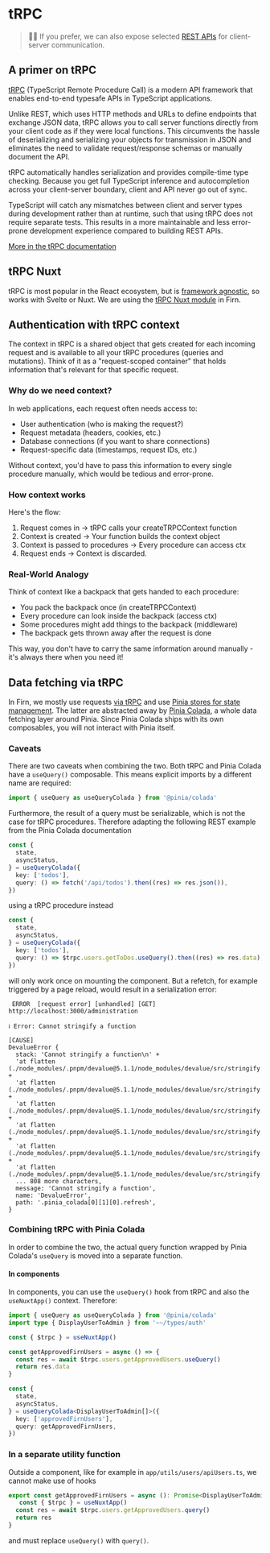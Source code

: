 # tRPC

> 😮‍💨 If you prefer, we can also expose selected [REST APIs](./api.md) for client-server communication.

## A primer on tRPC

[tRPC](https://trpc.io) (TypeScript Remote Procedure Call) is a modern API framework that enables end-to-end typesafe APIs in TypeScript applications.

Unlike REST, which uses HTTP methods and URLs to define endpoints that exchange JSON data, tRPC allows you to call server functions directly from your client code as if they were local functions. This circumvents the hassle of deserializing and serializing your objects for transmission in JSON and eliminates the need to validate request/response schemas or manually document the API.

tRPC automatically handles serialization and provides compile-time type checking. Because you get full TypeScript inference and autocompletion across your client-server boundary, client and API never go out of sync.

TypeScript will catch any mismatches between client and server types during development rather than at runtime, such that using tRPC does not require separate tests. This results in a more maintainable and less error-prone development experience compared to building REST APIs.

[More in the tRPC documentation](https://trpc.io/docs#an-alternative-to-traditional-rest-or-graphql)

## tRPC Nuxt

tRPC is most popular in the React ecosystem, but is [framework agnostic](https://trpc.io/docs/community/awesome-trpc#frontend-frameworks), so works with Svelte or Nuxt. We are using the [tRPC Nuxt module](https://github.com/wobsoriano/trpc-nuxt) in Firn.

## Authentication with tRPC context

The context in tRPC is a shared object that gets created for each incoming request and is available to all your tRPC procedures (queries and mutations). Think of it as a "request-scoped container" that holds information that's relevant for that specific request.

### Why do we need context?

In web applications, each request often needs access to:

- User authentication (who is making the request?)
- Request metadata (headers, cookies, etc.)
- Database connections (if you want to share connections)
- Request-specific data (timestamps, request IDs, etc.)

Without context, you'd have to pass this information to every single procedure manually, which would be tedious and error-prone.

### How context works

Here's the flow:

1. Request comes in → tRPC calls your createTRPCContext function
2. Context is created → Your function builds the context object
3. Context is passed to procedures → Every procedure can access ctx
4. Request ends → Context is discarded.

### Real-World Analogy

Think of context like a backpack that gets handed to each procedure:

- You pack the backpack once (in createTRPCContext)
- Every procedure can look inside the backpack (access ctx)
- Some procedures might add things to the backpack (middleware)
- The backpack gets thrown away after the request is done

This way, you don't have to carry the same information around manually - it's always there when you need it!

## Data fetching via tRPC

In Firn, we mostly use requests [via tRPC](https://trpc-nuxt.pages.dev/) and use [Pinia stores for state management](https://vueschool.io/lessons/introduction-to-pinia?friend=vuerouter&utm_source=pinia). The latter are abstracted away by [Pinia Colada](https://pinia-colada.esm.dev/), a whole data fetching layer around Pinia. Since Pinia Colada ships with its own composables, you will not interact with Pinia itself.

### Caveats

There are two caveats when combining the two. Both tRPC and Pinia Colada have a `useQuery()` composable. This means explicit imports by a different name are required:

```ts
import { useQuery as useQueryColada } from '@pinia/colada'
```

Furthermore, the result of a query must be serializable, which is not the case for tRPC procedures. Therefore adapting the following REST example from the Pinia Colada documentation

```ts
const {
  state,
  asyncStatus,
} = useQueryColada({
  key: ['todos'],
  query: () => fetch('/api/todos').then((res) => res.json()),
})
```

using a tRPC procedure instead

```ts
const {
  state,
  asyncStatus,
} = useQueryColada({
  key: ['todos'],
  query: () => $trpc.users.getToDos.useQuery().then((res) => res.data),
})
```

will only work once on mounting the component. But a refetch, for example triggered by a page reload, would result in a serialization error:

```console
 ERROR  [request error] [unhandled] [GET] http://localhost:3000/administration

ℹ Error: Cannot stringify a function

[CAUSE]
DevalueError {
  stack: 'Cannot stringify a function\n' +
  'at flatten (./node_modules/.pnpm/devalue@5.1.1/node_modules/devalue/src/stringify.js:48:10)\n' +
  'at flatten (./node_modules/.pnpm/devalue@5.1.1/node_modules/devalue/src/stringify.js:200:43)\n' +
  'at flatten (./node_modules/.pnpm/devalue@5.1.1/node_modules/devalue/src/stringify.js:108:15)\n' +
  'at flatten (./node_modules/.pnpm/devalue@5.1.1/node_modules/devalue/src/stringify.js:108:15)\n' +
  'at flatten (./node_modules/.pnpm/devalue@5.1.1/node_modules/devalue/src/stringify.js:108:15)\n' +
  'at flatten (./node_modules/.pnpm/devalue@5.1.1/node_modules/devalue/src/stringify.js:200:43)\n', 
  ... 808 more characters,
  message: 'Cannot stringify a function',
  name: 'DevalueError',
  path: '.pinia_colada[0][1][0].refresh',
}
```

### Combining tRPC with Pinia Colada

In order to combine the two, the actual query function wrapped by Pinia Colada's `useQuery` is moved into a separate function.

#### In components

In components, you can use the `useQuery()` hook from tRPC and also the `useNuxtApp()` context. Therefore:

```ts
import { useQuery as useQueryColada } from '@pinia/colada'
import type { DisplayUserToAdmin } from '~~/types/auth'

const { $trpc } = useNuxtApp()

const getApprovedFirnUsers = async () => {
  const res = await $trpc.users.getApprovedUsers.useQuery()
  return res.data
}

const {
  state,
  asyncStatus,
} = useQueryColada<DisplayUserToAdmin[]>({
  key: ['approvedFirnUsers'],
  query: getApprovedFirnUsers,
})

```

### In a separate utility function

Outside a component, like for example in `app/utils/users/apiUsers.ts`, we cannot make use of hooks

```ts
export const getApprovedFirnUsers = async (): Promise<DisplayUserToAdmin[]> => {
   const { $trpc } = useNuxtApp()
  const res = await $trpc.users.getApprovedUsers.query()
  return res
}
```

and must replace `useQuery()` with `query()`.
